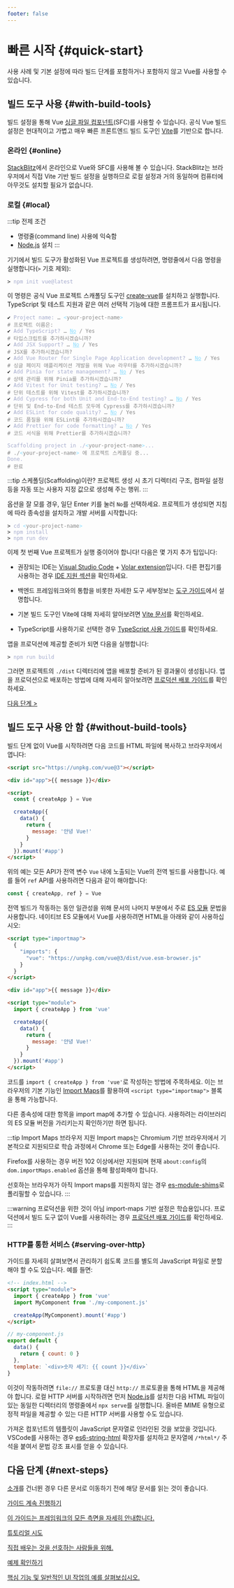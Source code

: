 ```yaml
---
footer: false
---
```


# 빠른 시작 {#quick-start}

사용 사례 및 기본 설정에 따라 빌드 단계를 포함하거나 포함하지 않고 Vue를 사용할 수 있습니다.

## 빌드 도구 사용 {#with-build-tools}

빌드 설정을 통해 Vue [싱글 파일 컴포넌트](/guide/scaling-up/sfc)(SFC)를 사용할 수 있습니다.
공식 Vue 빌드 설정은 현대적이고 가볍고 매우 빠른 프론트엔드 빌드 도구인 [Vite](https://vitejs.dev)를 기반으로 합니다.

### 온라인 {#online}

[StackBlitz](https://vite.new/vue)에서 온라인으로 Vue와 SFC를 사용해 볼 수 있습니다.
StackBlitz는 브라우저에서 직접 Vite 기반 빌드 설정을 실행하므로 로컬 설정과 거의 동일하며 컴퓨터에 아무것도 설치할 필요가 없습니다.

### 로컬 {#local}

:::tip 전제 조건

- 명령줄(command line) 사용에 익숙함
- [Node.js](https://nodejs.org/) 설치
  :::

기기에서 빌드 도구가 활성화된 Vue 프로젝트를 생성하려면, 명령줄에서 다음 명령을 실행합니다(`>` 기호 제외):

<div class="language-sh"><pre><code><span class="line"><span style="color:var(--vt-c-green);">&gt;</span> <span style="color:#A6ACCD;">npm init vue@latest</span></span></code></pre></div>

이 명령은 공식 Vue 프로젝트 스캐폴딩 도구인 [create-vue](https://github.com/vuejs/create-vue)를 설치하고 실행합니다.
TypeScript 및 테스트 지원과 같은 여러 선택적 기능에 대한 프롬프트가 표시됩니다.

<div class="language-sh"><pre><code><span style="color:var(--vt-c-green);">✔</span> <span style="color:#A6ACCD;">Project name: <span style="color:#888;">… <span style="color:#89DDFF;">&lt;</span><span style="color:#888;">your-project-name</span><span style="color:#89DDFF;">&gt;</span></span></span>
<span style="color:#888;"># 프로젝트 이름은:</span>
<span style="color:var(--vt-c-green);">✔</span> <span style="color:#A6ACCD;">Add TypeScript? <span style="color:#888;">… <span style="color:#89DDFF;text-decoration:underline">No</span> / Yes</span></span>
<span style="color:#888;"># 타입스크립트를 추가하시겠습니까?</span>
<span style="color:var(--vt-c-green);">✔</span> <span style="color:#A6ACCD;">Add JSX Support? <span style="color:#888;">… <span style="color:#89DDFF;text-decoration:underline">No</span> / Yes</span></span>
<span style="color:#888;"># JSX를 추가하시겠습니까?</span>
<span style="color:var(--vt-c-green);">✔</span> <span style="color:#A6ACCD;">Add Vue Router for Single Page Application development? <span style="color:#888;">… <span style="color:#89DDFF;text-decoration:underline">No</span> / Yes</span></span>
<span style="color:#888;"># 싱글 페이지 애플리케이션 개발을 위해 Vue 라우터를 추가하시겠습니까?</span>
<span style="color:var(--vt-c-green);">✔</span> <span style="color:#A6ACCD;">Add Pinia for state management? <span style="color:#888;">… <span style="color:#89DDFF;text-decoration:underline">No</span> / Yes</span></span>
<span style="color:#888;"># 상태 관리를 위해 Pinia를 추가하시겠습니까?</span>
<span style="color:var(--vt-c-green);">✔</span> <span style="color:#A6ACCD;">Add Vitest for Unit testing? <span style="color:#888;">… <span style="color:#89DDFF;text-decoration:underline">No</span> / Yes</span></span>
<span style="color:#888;"># 단위 테스트를 위해 Vitest를 추가하시겠습니까?</span>
<span style="color:var(--vt-c-green);">✔</span> <span style="color:#A6ACCD;">Add Cypress for both Unit and End-to-End testing? <span style="color:#888;">… <span style="color:#89DDFF;text-decoration:underline">No</span> / Yes</span></span>
<span style="color:#888;"># 단위 및 End-to-End 테스트 모두에 Cypress를 추가하시겠습니까?</span>
<span style="color:var(--vt-c-green);">✔</span> <span style="color:#A6ACCD;">Add ESLint for code quality? <span style="color:#888;">… <span style="color:#89DDFF;text-decoration:underline">No</span> / Yes</span></span>
<span style="color:#888;"># 코드 품질을 위해 ESLint를 추가하시겠습니까?</span>
<span style="color:var(--vt-c-green);">✔</span> <span style="color:#A6ACCD;">Add Prettier for code formatting? <span style="color:#888;">… <span style="color:#89DDFF;text-decoration:underline">No</span> / Yes</span></span>
<span style="color:#888;"># 코드 서식을 위해 Prettier를 추가하시겠습니까?</span>
<span></span>
<span style="color:#A6ACCD;">Scaffolding project in ./<span style="color:#89DDFF;">&lt;</span><span style="color:#888;">your-project-name</span><span style="color:#89DDFF;">&gt;</span>...</span>
<span style="color:#888;"># ./<span style="color:#89DDFF;">&lt;</span><span style="color:#888;">your-project-name</span><span style="color:#89DDFF;">&gt;</span> 에 프로젝트 스케폴딩 중...</span>
<span style="color:#A6ACCD;">Done.</span>
<span style="color:#888;"># 완료</span></code></pre></div>

:::tip 스케폴딩(Scaffolding)이란?
프로젝트 생성 시 초기 디렉터리 구조, 컴파일 설정 등을 자동 또는 사용자 지정 값으로 생성해 주는 행위.
:::

옵션을 잘 모를 경우, 일단 Enter 키를 눌러 `No`를 선택하세요.
프로젝트가 생성되면 지침에 따라 종속성을 설치하고 개발 서버를 시작합니다:

<div class="language-sh"><pre><code><span class="line"><span style="color:var(--vt-c-green);">&gt; </span><span style="color:#A6ACCD;">cd</span><span style="color:#A6ACCD;"> </span><span style="color:#89DDFF;">&lt;</span><span style="color:#888;">your-project-name</span><span style="color:#89DDFF;">&gt;</span></span>
<span class="line"><span style="color:var(--vt-c-green);">&gt; </span><span style="color:#A6ACCD;">npm install</span></span>
<span class="line"><span style="color:var(--vt-c-green);">&gt; </span><span style="color:#A6ACCD;">npm run dev</span></span>
<span class="line"></span></code></pre></div>

이제 첫 번째 Vue 프로젝트가 실행 중이어야 합니다!
다음은 몇 가지 추가 팁입니다:

- 권장되는 IDE는 [Visual Studio Code](https://code.visualstudio.com/) + [Volar extension](https://marketplace.visualstudio.com/items?itemName=Vue.volar)입니다.
  다른 편집기를 사용하는 경우 [IDE 지원 섹션](/guide/scaling-up/tooling.html#ide-support)을 확인하세요.

- 백엔드 프레임워크와의 통합을 비롯한 자세한 도구 세부정보는 [도구 가이드](/guide/scaling-up/tooling.html)에서 설명합니다.

- 기본 빌드 도구인 Vite에 대해 자세히 알아보려면 [Vite 문서](https://vitejs.dev)를 확인하세요.

- TypeScript를 사용하기로 선택한 경우 [TypeScript 사용 가이드](typescript/overview.html)를 확인하세요.

앱을 프로덕션에 제공할 준비가 되면 다음을 실행합니다:

<div class="language-sh"><pre><code><span class="line"><span style="color:var(--vt-c-green);">&gt; </span><span style="color:#A6ACCD;">npm run build</span></span>
<span class="line"></span></code></pre></div>

그러면 프로젝트의 `./dist` 디렉터리에 앱을 배포할 준비가 된 결과물이 생성됩니다.
앱을 프로덕션으로 배포하는 방법에 대해 자세히 알아보려면 [프로덕션 배포 가이드](/guide/best-practices/production-deployment.html)를 확인하세요.

[다음 단계 >](#next-steps)

## 빌드 도구 사용 안 함 {#without-build-tools}

빌드 단계 없이 Vue를 시작하려면 다음 코드를 HTML 파일에 복사하고 브라우저에서 엽니다:

```html
<script src="https://unpkg.com/vue@3"></script>

<div id="app">{{ message }}</div>

<script>
  const { createApp } = Vue

  createApp({
    data() {
      return {
        message: '안녕 Vue!'
      }
    }
  }).mount('#app')
</script>
```

위의 예는 모든 API가 전역 변수 `Vue` 내에 노출되는 Vue의 전역 빌드를 사용합니다.
예를 들어 `ref` API를 사용하려면 다음과 같이 해야합니다:

```js
const { createApp, ref } = Vue
```

전역 빌드가 작동하는 동안 일관성을 위해 문서의 나머지 부분에서 주로 [ES 모듈](https://developer.mozilla.org/en-US/docs/Web/JavaScript/Guide/Modules) 문법을 사용합니다.
네이티브 ES 모듈에서 Vue를 사용하려면 HTML을 아래와 같이 사용하십시오:

```html
<script type="importmap">
  {
    "imports": {
      "vue": "https://unpkg.com/vue@3/dist/vue.esm-browser.js"
    }
  }
</script>

<div id="app">{{ message }}</div>

<script type="module">
  import { createApp } from 'vue'

  createApp({
    data() {
      return {
        message: '안녕 Vue!'
      }
    }
  }).mount('#app')
</script>
```

코드를 `import { createApp } from 'vue'`로 작성하는 방법에 주목하세요.
이는 브라우저의 기본 기능인 [Import Maps](https://caniuse.com/import-maps)를 활용하여 `<script type="importmap">` 블록을 통해 가능합니다.

다른 종속성에 대한 항목을 import map에 추가할 수 있습니다.
사용하려는 라이브러리의 ES 모듈 버전을 가리키는지 확인하기만 하면 됩니다.

:::tip Import Maps 브라우저 지원
Import maps는 Chromium 기반 브라우저에서 기본적으로 지원되므로 학습 과정에서 Chrome 또는 Edge를 사용하는 것이 좋습니다.

Firefox를 사용하는 경우 버전 102 이상에서만 지원되며 현재 `about:config`의 `dom.importMaps.enabled` 옵션을 통해 활성화해야 합니다.

선호하는 브라우저가 아직 Import maps를 지원하지 않는 경우 [es-module-shims](https://github.com/guybedford/es-module-shims)로 폴리필할 수 있습니다.
:::

:::warning 프로덕션을 위한 것이 아님
import-maps 기반 설정은 학습용입니다.
프로덕션에서 빌드 도구 없이 Vue를 사용하려는 경우 [프로덕션 배포 가이드](/guide/best-practices/production-deployment.html#without-build-tools)를 확인하세요.
:::

### HTTP를 통한 서비스 {#serving-over-http}

가이드를 자세히 살펴보면서 관리하기 쉽도록 코드를 별도의 JavaScript 파일로 분할해야 할 수도 있습니다.
예를 들면:

```html
<!-- index.html -->
<script type="module">
  import { createApp } from 'vue'
  import MyComponent from './my-component.js'

  createApp(MyComponent).mount('#app')
</script>
```

```js
// my-component.js
export default {
  data() {
    return { count: 0 }
  },
  template: `<div>숫자 세기: {{ count }}</div>`
}
```

이것이 작동하려면 `file://` 프로토콜 대신 `http://` 프로토콜을 통해 HTML을 제공해야 합니다.
로컬 HTTP 서버를 시작하려면 먼저 [Node.js](https://nodejs.org/en/)를 설치한 다음 HTML 파일이 있는 동일한 디렉터리의 명령줄에서 `npx serve`를 실행합니다.
올바른 MIME 유형으로 정적 파일을 제공할 수 있는 다른 HTTP 서버를 사용할 수도 있습니다.

가져온 컴포넌트의 템플릿이 JavaScript 문자열로 인라인된 것을 보았을 것입니다.
VSCode를 사용하는 경우 [es6-string-html](https://marketplace.visualstudio.com/items?itemName=Tobermory.es6-string-html) 확장자를 설치하고 문자열에 `/*html*/` 주석을 붙여서 문법 강조 표시를 얻을 수 있습니다.

## 다음 단계 {#next-steps}

[소개](/guide/introduction)를 건너뛴 경우 다른 문서로 이동하기 전에 해당 문서를 읽는 것이 좋습니다.

<div class="vt-box-container next-steps">
  <a class="vt-box" href="/guide/essentials/application.html">
    <p class="next-steps-link">가이드 계속 진행하기</p>
    <p class="next-steps-caption">이 가이드는 프레임워크의 모든 측면을 자세히 안내합니다.</p>
  </a>
  <a class="vt-box" href="/tutorial/">
    <p class="next-steps-link">튜토리얼 시도</p>
    <p class="next-steps-caption">직접 배우는 것을 선호하는 사람들을 위해.</p>
  </a>
  <a class="vt-box" href="/examples/">
    <p class="next-steps-link">예제 확인하기</p>
    <p class="next-steps-caption">핵심 기능 및 일반적인 UI 작업의 예를 살펴보십시오.</p>
  </a>
</div>
